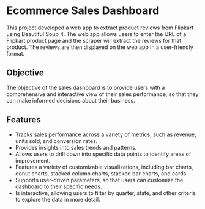 
# Ecommerce Sales Dashboard

This project developed a web app to extract product reviews from Flipkart using Beautiful Soup 4. The web app allows users to enter the URL of a Flipkart product page and the scraper will extract the reviews for that product. The reviews are then displayed on the web app in a user-friendly format.



## Objective

The objective of the sales dashboard is to provide users with a comprehensive and interactive view of their sales performance, so that they can make informed decisions about their business.


## Features

- Tracks sales performance across a variety of metrics, such as revenue, units sold, and conversion rates.
- Provides insights into sales trends and patterns.
- Allows users to drill down into specific data points to identify areas of improvement.
- Features a variety of customizable visualizations, including bar charts, donut charts, stacked column charts, stacked bar charts, and cards.
- Supports user-driven parameters, so that users can customize the dashboard to their specific needs.
- Is interactive, allowing users to filter by quarter, state, and other criteria to explore the data in more detail.
